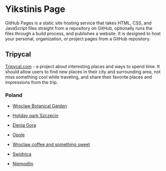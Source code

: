 # Yikstinis Page

GitHub Pages is a static site hosting service that takes HTML, CSS, and
JavaScript files straight from a repository on GitHub, optionally runs the files
through a build process, and publishes a website. It is designed to host your
personal, organization, or project pages from a GitHub repository.

## Tripycal

[Tripycal.com](https://tripycal.com/) - a project about interesting places and
ways to spend time. It should allow users to find new places in their city and
surrounding area, not miss something cool while traveling, and share their
favorite places and impressions from the trip.

### Poland

- [Wroclaw Botanical Garden](https://tripycal.com/posts/A-quiet-walk-to-Wroclaw-Botanical-Garden-64e46adcc9eb251f67099706)

- [Holiday park Szczecin](https://tripycal.com/posts/Holiday-park-Szczecin-One-day-city-exploring-651471fa70e1f6e7669f5f81)

- [Elenia Gora](https://tripycal.com/posts/Spending-time-among-Jelenia-Gora-notible-locations-65ea290664bef9d8c8f82423)

- [Opole](https://tripycal.com/posts/Opole-Trip-Venice-on-Mlynowka-Piast-Tower-Rynek-661d78242433c0d7e0499602)

- [Wroclaw coffee and something sweet](https://tripycal.com/posts/Morning-coffee-in-Wroclaw-And-something-sweet-66274f96b3de2eebcd0bd1e4)

- [Swidnica](https://tripycal.com/posts/Swidnica-Day-Trip-to-UNESCO-World-Heritage-Site-663ca5d6abc258ca868660fa)

- [Niemodlin](https://tripycal.com/posts/Discovering-Poland-Castles-Niemodlin-Deers-and-sculpture-park-663cc560d9c8a911f11d789e)
